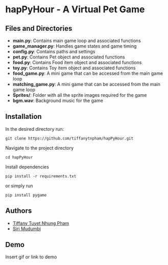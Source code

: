 # hapPyHour - A Virtual Pet Game

## Files and Directories
- **main.py**: Contains main game loop and associated functions
- **game_manager.py**: Handles game states and game timing
- **config.py**: Contains paths and settings
- **pet.py**: Contains Pet object and associated functions
- **food.py**: Contains Food item object and associated functions
- **toy.py**: Contains Toy item object and associated functions
- **food_game.py**: A mini game that can be accessed from the main game loop
- **matching_game.py**: A mini game that can be accessed from the main game loop
- **Sprites/**: Folder with all the sprite images required for the game
- **bgm.wav**: Background music for the game
## Installation

In the desired directory run:

    git clone https://github.com/tiffanytnpham/hapPyHour.git

Navigate to the project directory 
    
    cd hapPyHour

Install dependencies

    pip install -r requirements.txt

or simply run

    pip install pygame



## Authors

- [Tiffany Tuyet Nhung Pham](https://github.com/tiffanytnpham)
- [Siri Mudumbi](https://github.com/SiriM125)


## Demo

Insert gif or link to demo

